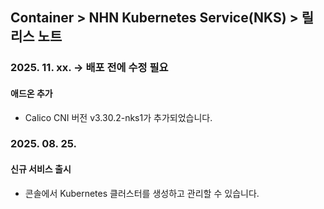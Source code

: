 ## Container > NHN Kubernetes Service(NKS) > 릴리스 노트

### 2025. 11. xx. -> 배포 전에 수정 필요

#### 애드온 추가
* Calico CNI 버전 v3.30.2-nks1가 추가되었습니다.

### 2025. 08. 25.
#### 신규 서비스 출시
* 콘솔에서 Kubernetes 클러스터를 생성하고 관리할 수 있습니다.
